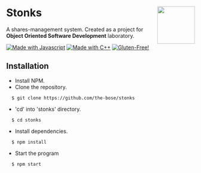 # Stonks <img src="https://i.imgur.com/bx0Gz3B.png" align="right" width="100">
A shares-management system. Created as a project for **Object Oriented Software Development** laboratory.

[![Made with Javascript](https://forthebadge.com/images/badges/made-with-javascript.svg)](https://forthebadge.com)
[![Made with C++](https://forthebadge.com/images/badges/made-with-c-plus-plus.svg)](https://forthebadge.com)
[![Gluten-Free!](https://forthebadge.com/images/badges/gluten-free.svg)](https://forthebadge.com)


## Installation
* Install NPM.
* Clone the repository.
```
  $ git clone https://github.com/the-bose/stonks
```
* 'cd' into 'stonks' directory.
```
  $ cd stonks
```
* Install dependencies.
```
  $ npm install
```
* Start the program
```
  $ npm start
```
